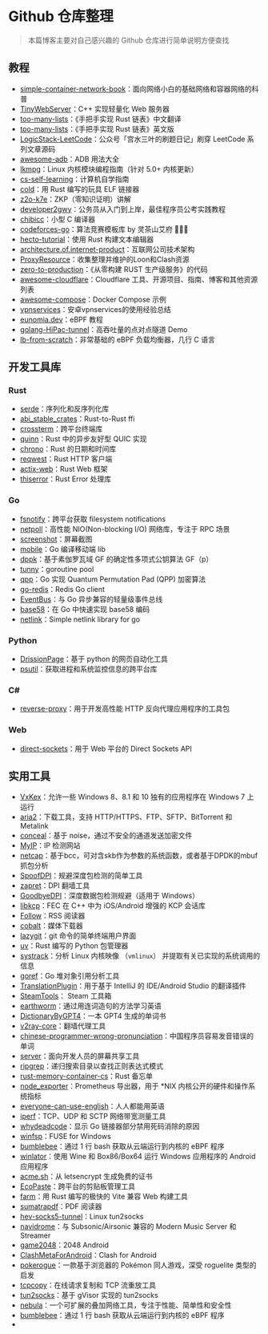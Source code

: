 # Github 仓库整理

> 本篇博客主要对自己感兴趣的 Github 仓库进行简单说明方便查找

## 教程

- [simple-container-network-book](https://github.com/zhangguanzhang/simple-container-network-book)：面向网络小白的基础网络和容器网络的科普
- [TinyWebServer](https://github.com/qinguoyi/TinyWebServer)：C++ 实现轻量化 Web 服务器
- [too-many-lists](https://github.com/sunface/too-many-lists)：《手把手实现 Rust 链表》中文翻译
- [too-many-lists](https://github.com/rust-unofficial/too-many-lists)：《手把手实现 Rust 链表》英文版
- [LogicStack-LeetCode](https://github.com/SharingSource/LogicStack-LeetCode)：公众号「宫水三叶的刷题日记」刷穿 LeetCode 系列文章源码
- [awesome-adb](https://github.com/mzlogin/awesome-adb)：ADB 用法大全
- [lkmpg](https://github.com/sysprog21/lkmpg)：Linux 内核模块编程指南（针对 5.0+ 内核更新）
- [cs-self-learning](https://github.com/PKUFlyingPig/cs-self-learning)：计算机自学指南
- [cold](https://github.com/jiegec/cold)：用 Rust 编写的玩具 ELF 链接器
- [z2o-k7e](https://github.com/z2o-k7e/z2o-k7e.github.io)：ZKP（零知识证明）讲解
- [developer2gwy](https://github.com/miss-mumu/developer2gwy)：公务员从入门到上岸，最佳程序员公考实践教程
- [chibicc](https://github.com/rui314/chibicc)：小型 C 编译器
- [codeforces-go](https://github.com/EndlessCheng/codeforces-go)：算法竞赛模板库 by 灵茶山艾府 💭💡🎈
- [hecto-tutorial](https://github.com/pflenker/hecto-tutorial)：使用 Rust 构建文本编辑器
- [architecture.of.internet-product](https://github.com/davideuler/architecture.of.internet-product)：互联网公司技术架构
- [ProxyResource](https://github.com/luestr/ProxyResource)：收集整理并维护的Loon和Clash资源
- [zero-to-production](https://github.com/LukeMathWalker/zero-to-production)：《从零构建 RUST 生产级服务》的代码
- [awesome-cloudflare](https://github.com/zhuima/awesome-cloudflare)：Cloudflare 工具、开源项目、指南、博客和其他资源列表
- [awesome-compose](https://github.com/docker/awesome-compose)：Docker Compose 示例
- [vpnservices](https://github.com/asdzheng/vpnservices)：安卓vpnservices的使用经验总结
- [eunomia.dev](https://github.com/eunomia-bpf/eunomia.dev)：eBPF 教程
- [golang-HiPac-tunnel](https://github.com/marywangran/golang-HiPac-tunnel)：高吞吐量的点对点隧道 Demo
- [lb-from-scratch](https://github.com/lizrice/lb-from-scratch)：非常基础的 eBPF 负载均衡器，几行 C 语言

## 开发工具库

### Rust

- [serde](https://github.com/serde-rs/serde)：序列化和反序列化库
- [abi_stable_crates](https://github.com/rodrimati1992/abi_stable_crates)：Rust-to-Rust ffi
- [crossterm](https://github.com/crossterm-rs/crossterm)：跨平台终端库
- [quinn](https://github.com/quinn-rs/quinn)：Rust 中的异步友好型 QUIC 实现
- [chrono](https://github.com/chronotope/chrono)：Rust 的日期和时间库
- [reqwest](https://github.com/seanmonstar/reqwest)：Rust HTTP 客户端
- [actix-web](https://github.com/actix/actix-web)：Rust Web 框架
- [thiserror](https://github.com/dtolnay/thiserror)：Rust Error 处理库

### Go

- [fsnotify](https://github.com/fsnotify/fsnotify)：跨平台获取 filesystem notifications
- [netpoll](https://github.com/cloudwego/netpoll)：高性能 NIO(Non-blocking I/O) 网络库，专注于 RPC 场景
- [screenshot](https://github.com/kbinani/screenshot)：屏幕截图
- [mobile](https://github.com/golang/mobile)：Go 编译移动端 lib
- [dppk](https://github.com/xtaci/dppk)：基于素伽罗瓦域 GF 的确定性多项式公钥算法 GF（p）
- [tunny](https://github.com/Jeffail/tunny)：goroutine pool
- [qpp](https://github.com/xtaci/qpp)：Go 实现 Quantum Permutation Pad (QPP) 加密算法
- [go-redis](https://github.com/redis/go-redis)：Redis Go client
- [EventBus](https://github.com/asaskevich/EventBus)：与 Go 异步兼容的轻量级事件总线
- [base58](https://github.com/mr-tron/base58)：在 Go 中快速实现 base58 编码
- [netlink](https://github.com/vishvananda/netlink)：Simple netlink library for go

### Python

- [DrissionPage](https://github.com/g1879/DrissionPage)：基于 python 的网页自动化工具
- [psutil](https://github.com/giampaolo/psutil)：获取进程和系统监控信息的跨平台库

### C#

- [reverse-proxy](https://github.com/microsoft/reverse-proxy)：用于开发高性能 HTTP 反向代理应用程序的工具包

### Web

- [direct-sockets](https://github.com/WICG/direct-sockets)：用于 Web 平台的 Direct Sockets API

## 实用工具

- [VxKex](https://github.com/i486/VxKex)：允许一些 Windows 8、8.1 和 10 独有的应用程序在 Windows 7 上运行
- [aria2](https://github.com/aria2/aria2)：下载工具，支持 HTTP/HTTPS、FTP、SFTP、BitTorrent 和 Metalink
- [conceal](https://github.com/tyrchen/conceal)：基于 noise，通过不安全的通道发送加密文件
- [MyIP](https://github.com/jason5ng32/MyIP)：IP 检测网站
- [netcap](https://github.com/bytedance/netcap)：基于bcc，可对含skb作为参数的系统函数，或者基于DPDK的mbuf抓包分析
- [SpoofDPI](https://github.com/xvzc/SpoofDPI)：规避深度包检测的简单工具
- [zapret](https://github.com/bol-van/zapret)：DPI 翻墙工具
- [GoodbyeDPI](https://github.com/ValdikSS/GoodbyeDPI)：深度数据包检测规避（适用于 Windows）
- [libkcp](https://github.com/xtaci/libkcp)：FEC 在 C++ 中为 iOS/Android 增强的 KCP 会话库
- [Follow](https://github.com/RSSNext/Follow)：RSS 阅读器
- [cobalt](https://github.com/imputnet/cobalt)：媒体下载器
- [lazygit](https://github.com/jesseduffield/lazygit)：git 命令的简单终端用户界面
- [uv](https://github.com/astral-sh/uv)：Rust 编写的 Python 包管理器
- [systrack](https://github.com/mebeim/systrack)：分析 Linux 内核映像 （`vmlinux`） 并提取有关已实现的系统调用的信息
- [goref](https://github.com/cloudwego/goref)：Go 堆对象引用分析工具
- [TranslationPlugin](https://github.com/YiiGuxing/TranslationPlugin)：用于基于 IntelliJ 的 IDE/Android Studio 的翻译插件
- [SteamTools](https://github.com/BeyondDimension/SteamTools)： Steam 工具箱
- [earthworm](https://github.com/cuixueshe/earthworm)：通过用连词造句的方法学习英语
- [DictionaryByGPT4](https://github.com/Ceelog/DictionaryByGPT4)：一本 GPT4 生成的单词书
- [v2ray-core](https://github.com/v2fly/v2ray-core)：翻墙代理工具
- [chinese-programmer-wrong-pronunciation](https://github.com/shimohq/chinese-programmer-wrong-pronunciation)：中国程序员容易发音错误的单词
- [server](https://github.com/screego/server)：面向开发人员的屏幕共享工具
- [ripgrep](https://github.com/BurntSushi/ripgrep)：递归搜索目录以查找正则表达式模式
- [rust-memory-container-cs](https://github.com/usagi/rust-memory-container-cs)：Rust 备忘单
- [node_exporter](https://github.com/prometheus/node_exporter)：Prometheus 导出器，用于 *NIX 内核公开的硬件和操作系统指标
- [everyone-can-use-english](https://github.com/ZuodaoTech/everyone-can-use-english)：人人都能用英语
- [iperf](https://github.com/esnet/iperf)：TCP、UDP 和 SCTP 网络带宽测量工具
- [whydeadcode](https://github.com/aarzilli/whydeadcode)：显示 Go 链接器部分禁用死码消除的原因
- [winfsp](https://github.com/winfsp/winfsp)：FUSE for Windows
- [bumblebee](https://github.com/solo-io/bumblebee)：通过 1 行 bash 获取从云端运行到内核的 eBPF 程序
- [winlator](https://github.com/brunodev85/winlator)：使用 Wine 和 Box86/Box64 运行 Windows 应用程序的 Android 应用程序
- [acme.sh](https://github.com/acmesh-official/acme.sh)：从 letsencrypt 生成免费的证书
- [EcoPaste](https://github.com/EcoPasteHub/EcoPaste)：跨平台的剪贴板管理工具
- [farm](https://github.com/farm-fe/farm)：用 Rust 编写的极快的 Vite 兼容 Web 构建工具
- [sumatrapdf](https://github.com/sumatrapdfreader/sumatrapdf)：PDF 阅读器
- [hev-socks5-tunnel](https://github.com/heiher/hev-socks5-tunnel)：Linux tun2socks
- [navidrome](https://github.com/navidrome/navidrome)：与 Subsonic/Airsonic 兼容的 Modern Music Server 和 Streamer
- [game2048](https://github.com/andstatus/game2048)：2048 Android
- [ClashMetaForAndroid](https://github.com/MetaCubeX/ClashMetaForAndroid)：Clash for Android
- [pokerogue](https://github.com/pagefaultgames/pokerogue)：一款基于浏览器的 Pokémon 同人游戏，深受 roguelite 类型的启发
- [tcpcopy](https://github.com/session-replay-tools/tcpcopy)：在线请求复制和 TCP 流重放工具
- [tun2socks](https://github.com/xjasonlyu/tun2socks)：基于 gVisor 实现的 tun2socks 
- [nebula](https://github.com/slackhq/nebula)：一个可扩展的叠加网络工具，专注于性能、简单性和安全性
- [bumblebee](https://github.com/solo-io/bumblebee)：通过 1 行 bash 获取从云端运行到内核的 eBPF 程序
- 